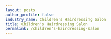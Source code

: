 ```yaml
---
layout: posts 
author_profile: false 
industry_name: Children's Hairdressing Salon
title: Children's Hairdressing Salon
permalink: /children's-hairdressing-salon
---
```

